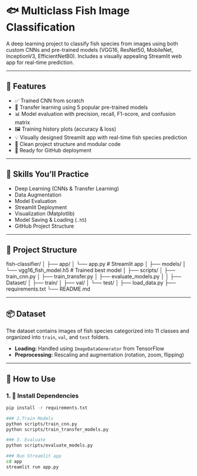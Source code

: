 # 🐟 Multiclass Fish Image Classification

A deep learning project to classify fish species from images using both custom CNNs and pre-trained models (VGG16, ResNet50, MobileNet, InceptionV3, EfficientNetB0). Includes a visually appealing Streamlit web app for real-time prediction.

---

## 🌟 Features

- ✅ Trained CNN from scratch
- 🧠 Transfer learning using 5 popular pre-trained models
- 📊 Model evaluation with precision, recall, F1-score, and confusion matrix
- 🖼️ Training history plots (accuracy & loss)
- 💡 Visually designed Streamlit app with real-time fish species prediction
- 📁 Clean project structure and modular code
- 🚀 Ready for GitHub deployment

---

## 🧠 Skills You’ll Practice

- Deep Learning (CNNs & Transfer Learning)
- Data Augmentation
- Model Evaluation
- Streamlit Deployment
- Visualization (Matplotlib)
- Model Saving & Loading (`.h5`)
- GitHub Project Structure

---

## 📁 Project Structure

fish-classifier/
│
├── app/
│ └── app.py # Streamlit app
│
├── models/
│ └── vgg16_fish_model.h5 # Trained best model
│
├── scripts/
│ ├── train_cnn.py
│ ├── train_transfer.py
│ ├── evaluate_models.py
│ │
├── Dataset/
│ ├── train/
│ ├── val/
│ └── test/
│
├── load_data.py
├── requirements.txt
└── README.md




---

## 📦 Dataset

The dataset contains images of fish species categorized into 11 classes and organized into `train`, `val`, and `test` folders.

- **Loading:** Handled using `ImageDataGenerator` from TensorFlow
- **Preprocessing:** Rescaling and augmentation (rotation, zoom, flipping)

---

## 🚀 How to Use

### 1. 🔧 Install Dependencies
```bash
pip install -r requirements.txt

### 2.Train Models
python scripts/train_cnn.py
python scripts/train_transfer_models.py

### 3. Evaluate
python scripts/evaluate_models.py

### Run Streamlit app
cd app
streamlit run app.py

